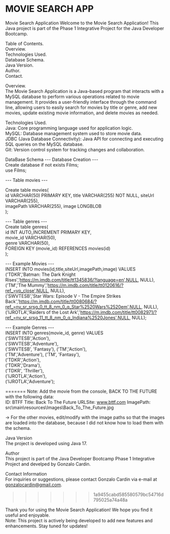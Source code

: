 # MOVIE SEARCH APP

Movie Search Application
Welcome to the Movie Search Application! This Java project is part of the Phase 1 Integrative Project for the Java Developer Bootcamp.

Table of Contents.        
Overview.        
Technologies Used.        
Database Schema.        
Java Version.        
Author.        
Contact.        

Overview.        
The Movie Search Application is a Java-based program that interacts with a MySQL database to perform various operations related to movie management. It provides a user-friendly interface through the command line, allowing users to easily search for movies by title or genre, add new movies, update existing movie information, and delete movies as needed.        

Technologies Used.        
Java: Core programming language used for application logic.        
MySQL: Database management system used to store movie data.        
JDBC (Java Database Connectivity): Java API for connecting and executing SQL queries on the MySQL database.        
Git: Version control system for tracking changes and collaboration.        

DataBase Schema	
	--- Database Creation ---	
        Create database if not exists Films;	
        use Films;	

--- Table movies ---		

Create table movies(	        
	id VARCHAR(50) PRIMARY KEY,	
 	title VARCHAR(255) NOT NULL,
	siteUrl VARCHAR(255),	
	imagePath VARCHAR(255),	
    	image LONGBLOB	
);	


--- Table genres ---	
Create table genres(	
	id INT AUTO_INCREMENT PRIMARY KEY,	
    	movie_id VARCHAR(50),	
    	genre VARCHAR(50),	
    	FOREIGN KEY (movie_id) REFERENCES movies(id)	
);	
	
--- Example Movies ---	
INSERT INTO movies(id,title,siteUrl,imagePath,image) VALUES	
('TDKR','Batman: The Dark Knight Rises','https://m.imdb.com/title/tt1345836/?language=en',NULL, NULL),	
('TM','The Mummy','https://m.imdb.com/title/tt0120616/?ref_=vp_close',NULL, NULL),	
('SWVTESB','Star Wars: Episode V - The Empire Strikes Back','https://m.imdb.com/title/tt0080684/?ref_=nv_sr_srsg_0_tt_8_nm_0_q_Star%2520Wars%2520em',NULL, NULL),	
('IJROTLA','Raiders of the Lost Ark','https://m.imdb.com/title/tt0082971/?ref_=nv_sr_srsg_11_tt_8_nm_0_q_Indiana%2520Jones',NULL, NULL);	
	
--- Example Genres ---	
INSERT INTO genres(movie_id, genre) VALUES	
('SWVTESB','Action'),	
('SWVTESB','Adventure'),	
('SWVTESB', 'Fantasy'),	
('TM','Action'),	
('TM','Adventure'),	
('TM', 'Fantasy'),	
('TDKR','Action'),	
('TDKR','Drama'),	
('TDKR', 'Thriller'),	
('IJROTLA','Action'),	
('IJROTLA','Adventure');	


=======
Note: Add the movie from the console, BACK TO THE FUTURE with the following data:       
ID: BTFF
Title: Back To The Future
URLSite: www.bttf.com
ImagePath: src\main\resources\Images\Back_To_The_Future.jpg

-> For the other movies, edit/modify with the image paths so that the images are loaded into the database, because I did not know how to load them with the schema.

        
Java Version        
The project is developed using Java 17.        

Author        
This project is part of the Java Developer Bootcamp Phase 1 Integrative Project and develped by Gonzalo Cardin.        
        
Contact Information        
For inquiries or suggestions, please contact Gonzalo Cardin via e-mail at gonzalocardin@gmail.com.         
>>>>>>> 1a9455cabd585580579bc54716d795025a74a48a

Thank you for using the Movie Search Application! We hope you find it useful and enjoyable.        
Note: This project is actively being developed to add new features and enhancements. Stay tuned for updates!        
